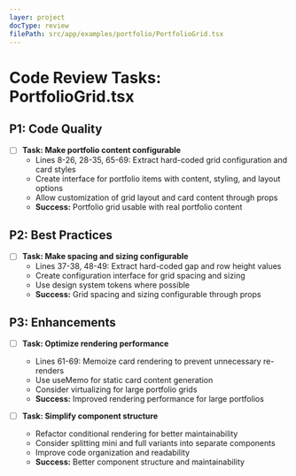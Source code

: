```yaml
---
layer: project
docType: review
filePath: src/app/examples/portfolio/PortfolioGrid.tsx
---
```


# Code Review Tasks: PortfolioGrid.tsx

## P1: Code Quality
- [ ] **Task: Make portfolio content configurable**
  - Lines 8-26, 28-35, 65-69: Extract hard-coded grid configuration and card styles
  - Create interface for portfolio items with content, styling, and layout options
  - Allow customization of grid layout and card content through props
  - **Success:** Portfolio grid usable with real portfolio content

## P2: Best Practices
- [ ] **Task: Make spacing and sizing configurable**
  - Lines 37-38, 48-49: Extract hard-coded gap and row height values
  - Create configuration interface for grid spacing and sizing
  - Use design system tokens where possible
  - **Success:** Grid spacing and sizing configurable through props

## P3: Enhancements
- [ ] **Task: Optimize rendering performance**
  - Lines 61-69: Memoize card rendering to prevent unnecessary re-renders
  - Use useMemo for static card content generation
  - Consider virtualizing for large portfolio grids
  - **Success:** Improved rendering performance for large portfolios

- [ ] **Task: Simplify component structure**
  - Refactor conditional rendering for better maintainability
  - Consider splitting mini and full variants into separate components
  - Improve code organization and readability
  - **Success:** Better component structure and maintainability 